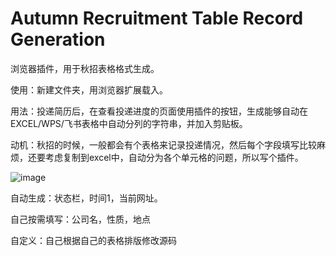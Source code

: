 # Autumn Recruitment Table Record Generation
浏览器插件，用于秋招表格格式生成。

使用：新建文件夹，用浏览器扩展载入。

用法：投递简历后，在查看投递进度的页面使用插件的按钮，生成能够自动在EXCEL/WPS/飞书表格中自动分列的字符串，并加入剪贴板。

动机：秋招的时候，一般都会有个表格来记录投递情况，然后每个字段填写比较麻烦，还要考虑复制到excel中，自动分为各个单元格的问题，所以写个插件。

![image](https://github.com/PocketSWPU/TableRecordGenerator/assets/107466625/b203e340-0196-4248-8a74-fa4d3b2f5d03)

自动生成：状态栏，时间1，当前网址。

自己按需填写：公司名，性质，地点

自定义：自己根据自己的表格排版修改源码
